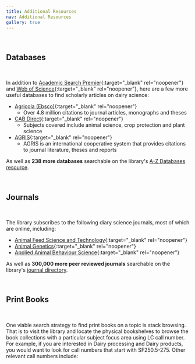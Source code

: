 ```yaml
---
title: Additional Resources
nav: Additional Resources
gallery: true
---
```


<br>

## Databases

<br>

In addition to [Academic Search Premier](https://uidaho.idm.oclc.org/login?url=http://search.ebscohost.com/login.asp?profile=ehost&defaultdb=aph&defaultdb=f5h&defaultdb=ufh){:target="_blank" rel="noopener"} and [Web of Science](https://uidaho.idm.oclc.org/login?url=http://webofknowledge.com/UA){:target="_blank" rel="noopener"}, here are a few more useful databases to find scholarly articles on dairy science:
- [Agricola (Ebsco)](https://uidaho.idm.oclc.org/login?url=http://search.ebscohost.com/login.asp?profile=ehost&defaultdb=agr){:target="_blank" rel="noopener"}
  - Over 4.8 million citations to journal articles, monographs and theses
- [CAB Direct](https://uidaho.idm.oclc.org/login?url=https://www.cabdirect.org/){:target="_blank" rel="noopener"}
  - Subjects covered include animal science, crop protection and plant science
- [AGRIS](http://agris.fao.org/){:target="_blank" rel="noopener"}
  - AGRIS is an international cooperative system that provides citations to journal literature, theses and reports 

As well as **238 more databases** searchable on the library's [A-Z Databases resource](https://libguides.uidaho.edu/az/databases).

<br>

## Journals 

<br>

The library subscribes to the following diary science journals, most of which are online, including:

- [Animal Feed Science and Technology](https://www-sciencedirect-com.uidaho.idm.oclc.org/journal/animal-feed-science-and-technology){:target="_blank" rel="noopener"}
- [Animal Genetics](https://onlinelibrary-wiley-com.uidaho.idm.oclc.org/journal/13652052){:target="_blank" rel="noopener"}
- [Applied Animal Behaviour Science](https://www-sciencedirect-com.uidaho.idm.oclc.org/journal/applied-animal-behaviour-science){:target="_blank" rel="noopener"}

As well as **300,000 more peer reviewed journals** searchable on the library's [journal directory](https://www.lib.uidaho.edu/find/journals.html).

<br>

## Print Books

<br>

One viable search strategy to find print books on a topic is stack browsing. That is to visit the library and locate the physical bookshelves to browse the book collections with a particular subject focus area using LC call number. For example, if you are interested in Dairy processing and Dairy products, you would want to look for call numbers that start with SF250.5-275. Other relevant call numbers include: 
<html>
   <head>
      <style>
         table {width: 100%;}
         table, td, th {
            border-collapse: collapse;
            padding: 8px;
            border-bottom: 1px solid #ddd;
         
         th {            
            style="text-align:Center"
            border: 1px solid black;
            padding-top: 12px;
            padding-bottom: 12px;
            background-color: #f1b300;
            color: white;
            }
      </style>
   </head>
   <body>
      <table>
         <tr>
            <td style="text-align:Left">SF1-1100</td>
            <td style="text-align:Left">Animal culture</td>
         </tr>
         <tr>
            <td style="text-align:Left">SF94.5-99</td>
            <td style="text-align:Left">Feeds and feeding. Animal nutrition</td>
         </tr>
         <tr>
            <td style="text-align:Left">SF191-275</td>
            <td style="text-align:Left">Cattle</td>
         </tr>
          <tr>
            <td style="text-align:Left">SF221-250</td>
            <td style="text-align:Left">Dairying</td>
         </tr>
          <tr>
            <td style="text-align:Left">QP1-(981)</td>
            <td style="text-align:Left">Physiology</td>
         </tr>
          <tr>
            <td style="text-align:Left">QP501-801</td>
            <td style="text-align:Left">Animal biochemistry</td>
         </tr>
      </table>
   </body>
   <p>
   </p>
</html>
{% capture text %}Use the [floor maps](https://www.lib.uidaho.edu/about/maps.html){:target="_blank" rel="noopener"} to locate the shelves that contain the specified call number groups.
{% endcapture %}
{% include alert.html text=text color="light" %}

<br>

## Government Documents

<br>

When searching the library catalog, you can filter the results by `Government Documents` under `Resource Type`. These documents are located on the library basement. You can click [this link](https://www.lib.uidaho.edu/find/govdocs/){:target="_blank" rel="noopener"} or email <a href = "mailto: rattebur@uidaho.edu">Rami Attebury</a> to learn more about how to access government documents. 

You can use Google to search for government documents as well. Add `site:gov` at the end of your keyword search terms will yield results from government webpages. For instance, if your topic is on **Contribution of dairy industry to greenhouse gases**, you can search for *dairy AND "greenhouse gas" site:gov*.

<br>

## Data and Statistics 

<br>

If you are looking for contextual background information and overview of issue at stake for your presentation, consider incorporating some data and statistics from government centers. If you are looking for details on production, consumption, price, or standards of dairy products:

- [USDA dairy market news](https://www.ams.usda.gov/market-news/dairy){:target="_blank" rel="noopener"}
- [Milk marketing order statistics](https://www.ams.usda.gov/resources/marketing-order-statistics){:target="_blank" rel="noopener"}
- [USDA economic research service dairy data](https://www.ers.usda.gov/data-products/dairy-data){:target="_blank" rel="noopener"}
- [USDA dairy products grades and standards](https://www.ams.usda.gov/grades-standards/dairy-products){:target="_blank" rel="noopener"}
- [USDA dairy products monthly production data](https://usda.library.cornell.edu/concern/publications/m326m1757?locale=en#){:target="_blank" rel="noopener"}
- [USDA census of agriculture](https://www.nass.usda.gov/AgCensus/){:target="_blank" rel="noopener"}
- [USDA National Agricultural Statistics Service](https://www.nass.usda.gov/index.php){:target="_blank" rel="noopener"}

**For Iron and Fetal/Infant Neurodevelopment:**

- [NICHD: Iron and Child Development Research](https://www.nichd.nih.gov/research/supported/iron-deficiency-anemia){:target="_blank" rel="noopener"}  
- [CDC: Iron and Brain Development](https://www.cdc.gov/ncbddd/actearly/milestones/iron.html){:target="_blank" rel="noopener"}  
- [WHO: Guideline on Iron Supplementation in Infants and Children](https://www.who.int/publications/i/item/9789241549523){:target="_blank" rel="noopener"}  
- [UNICEF: Iron Deficiency and Early Childhood Development](https://www.unicef.org/nutrition/iron-deficiency){:target="_blank" rel="noopener"}  
- [NLM PubChem / NIH: Iron and Neurodevelopmental Outcomes Data](https://pubmed.ncbi.nlm.nih.gov/?term=iron+infant+neurodevelopment){:target="_blank" rel="noopener"}  

**For Mediterranean Diet and Cognition**

- [NIH National Institute on Aging: Mediterranean Diet and Cognitive Health](https://www.nia.nih.gov/news/mediterranean-diet-linked-lower-risk-dementia){:target="_blank" rel="noopener"}  
- [Alzheimer’s Association: Diet and Brain Health Resources](https://www.alz.org/alzheimers-dementia/research_progress/prevention/diet){:target="_blank" rel="noopener"}  
- [NIA: MIND and Mediterranean Diet Data](https://www.nia.nih.gov/news/mind-diet-associated-reduced-risk-alzheimers-disease){:target="_blank" rel="noopener"}  
- [Harvard T.H. Chan School of Public Health: Mediterranean Diet Research](https://www.hsph.harvard.edu/nutritionsource/healthy-weight/diet-reviews/mediterranean-diet/){:target="_blank" rel="noopener"}  
- [WHO: Healthy Diet and Cognitive Function](https://www.who.int/news-room/fact-sheets/detail/healthy-diet){:target="_blank" rel="noopener"}  

<br>

## Citation

<br>

Finally, I would recommend using a using a citation manager once you do find the materials you need. It is an incredibly helpful way to organize all of your research material, create and store annotations, generate bibliographies and then export this material for future preservation. Watch the following library workshop on Citation Management with Zotero below, or [visit my open educational resource on the platform](https://aweymo-ui.github.io/zotero_intro/) that will walk you through every step of the process you need.

{% include video-embed.html youtubeid="yw1oe57SqzE" caption="Citation Management with Zotero" %}

{% include alert.html text="Please always feel free to reach out about any library resources I'll be discussing in this workshop at aweymouth@uidaho.edu!" color="light" align="left" %}

Please always feel free to reach out about any library resources I discussed in this workshop at aweymouth@uidaho.edu! 

Also:

<div class="row justify-content-center">
  <div class="col-sm-6 mx-auto">
    <div class="card">
      <h5 class="card-header">Library Reference</h5>
      <div class="card-body">
        <p class="card-text">
          If you have any more general questions about using the library, finding resources for research papers and projects, creating effective research strategies, and managing citations:
        </p>
        <a href="https://www.lib.uidaho.edu/about/hours.html#reference" class="btn bg-warning mb-3">Visit</a>
        <a href="mailto: libref@uidaho.edu" class="btn bg-warning mb-3">Email</a>
        <a href="tel:208-885-6584" class="btn bg-warning mb-3">Call 208-885-6584</a>
        <a href="https://www.lib.uidaho.edu/help/chat.html" class="btn bg-warning mb-3" target="_blank" rel="noopener">24/7 Chat</a>
        <a href="sms:208-449-0841" class="btn bg-warning mb-3">Text 208-449-0841</a>
      </div>
    </div>
  </div>
</div>

## About the Author

{% include alert.html text="Andrew Weymouth is the Digital Initiatives Librarian at University of Idaho, primarily focusing on static web design to curate the institution’s special collections and partner with faculty and graduate students on fellowship projects. He has also created digital scholarship projects for the universities of Oregon, Washington and the Tacoma Northwest Room archives, ranging from long form audio public history to architectural databases and network visualizations. He writes about labor, architecture, underrepresented communities and using digital scholarship methods to survey equity in archival collections." color="light" align="center" %}

{% include button.html text="More Workshops from the Author" link="https://aweymo.github.io/base/" color="light" centered="true" %}

<br>